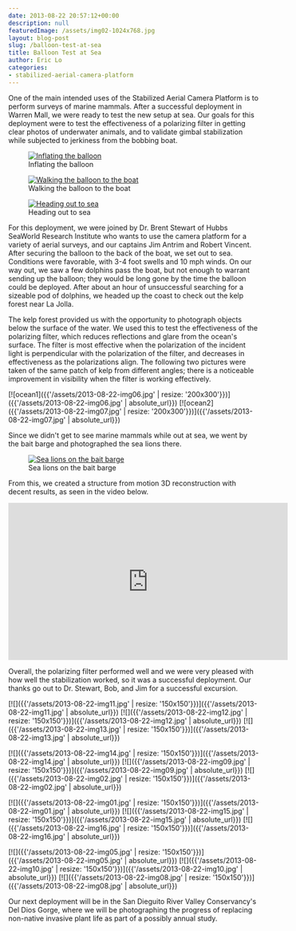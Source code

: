 ```yaml
---
date: 2013-08-22 20:57:12+00:00
description: null
featuredImage: /assets/img02-1024x768.jpg
layout: blog-post
slug: /balloon-test-at-sea
title: Balloon Test at Sea
author: Eric Lo
categories:
- stabilized-aerial-camera-platform
---
```

One of the main intended uses of the Stabilized Aerial Camera Platform is to perform surveys of marine mammals. After a successful deployment in Warren Mall, we were ready to test the new setup at sea. Our goals for this deployment were to test the effectiveness of a polarizing filter in getting clear photos of underwater animals, and to validate gimbal stabilization while subjected to jerkiness from the bobbing boat.

<figure>
<a href="{{'/assets/2013-08-22-img02.jpg' | absolute_url}}"><img src="{{'/assets/2013-08-22-img02.jpg' | resize: '640x480'}}" alt="Inflating the balloon"></a>
<figcaption>Inflating the balloon</figcaption>
</figure>

<figure>
<a href="{{'/assets/2013-08-22-img03.jpg' | absolute_url}}"><img src="{{'/assets/2013-08-22-img03.jpg' | resize: '640x480'}}" alt="Walking the balloon to the boat"></a>
<figcaption>Walking the balloon to the boat</figcaption>
</figure>

<figure>
<a href="{{'/assets/2013-08-22-img04.jpg' | absolute_url}}"><img src="{{'/assets/2013-08-22-img04.jpg' | resize: '640x480'}}" alt="Heading out to sea"></a>
<figcaption>Heading out to sea</figcaption>
</figure>

For this deployment, we were joined by Dr. Brent Stewart of Hubbs SeaWorld Research Institute who wants to use the camera platform for a variety of aerial surveys, and our captains Jim Antrim and Robert Vincent. After securing the balloon to the back of the boat, we set out to sea. Conditions were favorable, with 3-4 foot swells and 10 mph winds. On our way out, we saw a few dolphins pass the boat, but not enough to warrant sending up the balloon; they would be long gone by the time the balloon could be deployed. After about an hour of unsuccessful searching for a sizeable pod of dolphins, we headed up the coast to check out the kelp forest near La Jolla.

The kelp forest provided us with the opportunity to photograph objects below the surface of the water. We used this to test the effectiveness of the polarizing filter, which reduces reflections and glare from the ocean's surface. The filter is most effective when the polarization of the incident light is perpendicular with the polarization of the filter, and decreases in effectiveness as the polarizations align. The following two pictures were taken of the same patch of kelp from different angles; there is a noticeable improvement in visibility when the filter is working effectively.

[![ocean1]({{'/assets/2013-08-22-img06.jpg' | resize: '200x300'}})]({{'/assets/2013-08-22-img06.jpg' | absolute_url}})
[![ocean2]({{'/assets/2013-08-22-img07.jpg' | resize: '200x300'}})]({{'/assets/2013-08-22-img07.jpg' | absolute_url}})

Since we didn't get to see marine mammals while out at sea, we went by the bait barge and photographed the sea lions there.

<figure>
<a href="{{'/assets/2013-08-22-img09.jpg' | absolute_url}}"><img src="{{'/assets/2013-08-22-img09.jpg' | resize: '640x480'}}" alt="Sea lions on the bait barge"></a>
<figcaption>Sea lions on the bait barge</figcaption>
</figure>

From this, we created a structure from motion 3D reconstruction with decent results, as seen in the video below.

<iframe width="560" height="315" src="https://www.youtube.com/embed/dLnQItXc11A?si=N5xUGyhb1POi4Qpr" title="YouTube video player" frameborder="0" allow="accelerometer; autoplay; clipboard-write; encrypted-media; gyroscope; picture-in-picture; web-share" allowfullscreen></iframe>

Overall, the polarizing filter performed well and we were very pleased with how well the stabilization worked, so it was a successful deployment. Our thanks go out to Dr. Stewart, Bob, and Jim for a successful excursion.

[![]({{'/assets/2013-08-22-img11.jpg' | resize: '150x150'}})]({{'/assets/2013-08-22-img11.jpg' | absolute_url}})
[![]({{'/assets/2013-08-22-img12.jpg' | resize: '150x150'}})]({{'/assets/2013-08-22-img12.jpg' | absolute_url}})
[![]({{'/assets/2013-08-22-img13.jpg' | resize: '150x150'}})]({{'/assets/2013-08-22-img13.jpg' | absolute_url}})

[![]({{'/assets/2013-08-22-img14.jpg' | resize: '150x150'}})]({{'/assets/2013-08-22-img14.jpg' | absolute_url}})
[![]({{'/assets/2013-08-22-img09.jpg' | resize: '150x150'}})]({{'/assets/2013-08-22-img09.jpg' | absolute_url}})
[![]({{'/assets/2013-08-22-img02.jpg' | resize: '150x150'}})]({{'/assets/2013-08-22-img02.jpg' | absolute_url}})

[![]({{'/assets/2013-08-22-img01.jpg' | resize: '150x150'}})]({{'/assets/2013-08-22-img01.jpg' | absolute_url}})
[![]({{'/assets/2013-08-22-img15.jpg' | resize: '150x150'}})]({{'/assets/2013-08-22-img15.jpg' | absolute_url}})
[![]({{'/assets/2013-08-22-img16.jpg' | resize: '150x150'}})]({{'/assets/2013-08-22-img16.jpg' | absolute_url}})

[![]({{'/assets/2013-08-22-img05.jpg' | resize: '150x150'}})]({{'/assets/2013-08-22-img05.jpg' | absolute_url}})
[![]({{'/assets/2013-08-22-img10.jpg' | resize: '150x150'}})]({{'/assets/2013-08-22-img10.jpg' | absolute_url}})
[![]({{'/assets/2013-08-22-img08.jpg' | resize: '150x150'}})]({{'/assets/2013-08-22-img08.jpg' | absolute_url}})

Our next deployment will be in the San Dieguito River Valley Conservancy's Del Dios Gorge, where we will be photographing the progress of replacing non-native invasive plant life as part of a possibly annual study.
